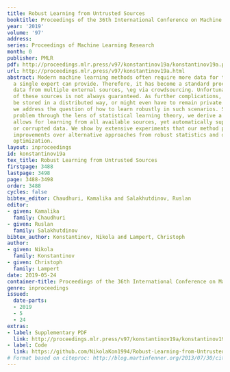 ```yaml
---
title: Robust Learning from Untrusted Sources
booktitle: Proceedings of the 36th International Conference on Machine Learning
year: '2019'
volume: '97'
address: 
series: Proceedings of Machine Learning Research
month: 0
publisher: PMLR
pdf: http://proceedings.mlr.press/v97/konstantinov19a/konstantinov19a.pdf
url: http://proceedings.mlr.press/v97/konstantinov19a.html
abstract: Modern machine learning methods often require more data for training than
  a single expert can provide. Therefore, it has become a standard procedure to collect
  data from multiple external sources, \eg via crowdsourcing. Unfortunately, the quality
  of these sources is not always guaranteed. As further complications, the data might
  be stored in a distributed way, or might even have to remain private. In this work,
  we address the question of how to learn robustly in such scenarios. Studying the
  problem through the lens of statistical learning theory, we derive a procedure that
  allows for learning from all available sources, yet automatically suppresses irrelevant
  or corrupted data. We show by extensive experiments that our method provides significant
  improvements over alternative approaches from robust statistics and distributed
  optimization.
layout: inproceedings
id: konstantinov19a
tex_title: Robust Learning from Untrusted Sources
firstpage: 3488
lastpage: 3498
page: 3488-3498
order: 3488
cycles: false
bibtex_editor: Chaudhuri, Kamalika and Salakhutdinov, Ruslan
editor:
- given: Kamalika
  family: Chaudhuri
- given: Ruslan
  family: Salakhutdinov
bibtex_author: Konstantinov, Nikola and Lampert, Christoph
author:
- given: Nikola
  family: Konstantinov
- given: Christoph
  family: Lampert
date: 2019-05-24
container-title: Proceedings of the 36th International Conference on Machine Learning
genre: inproceedings
issued:
  date-parts:
  - 2019
  - 5
  - 24
extras:
- label: Supplementary PDF
  link: http://proceedings.mlr.press/v97/konstantinov19a/konstantinov19a-supp.pdf
- label: Code
  link: https://github.com/NikolaKon1994/Robust-Learning-from-Untrusted-Sources
# Format based on citeproc: http://blog.martinfenner.org/2013/07/30/citeproc-yaml-for-bibliographies/
---
```

